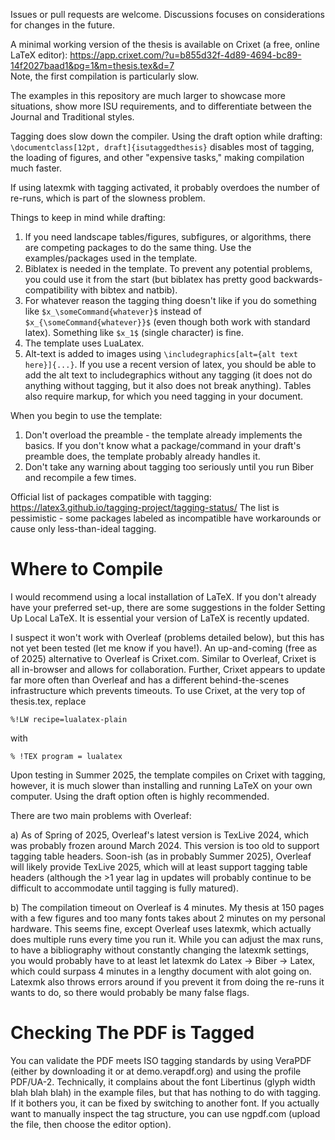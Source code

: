 Issues or pull requests are welcome. Discussions focuses on considerations for changes in the future.

A minimal working version of the thesis is available on Crixet (a free, online LaTeX editor): https://app.crixet.com/?u=b855d32f-4d89-4694-bc89-14f2027baad1&pg=1&m=thesis.tex&d=7  
Note, the first compilation is particularly slow.

The examples in this repository are much larger to showcase more situations, show more ISU requirements, and to differentiate between the Journal and Traditional styles.

Tagging does slow down the compiler. Using the draft option while drafting: ```\documentclass[12pt, draft]{isutaggedthesis}``` disables most of tagging, the loading of figures, and other "expensive tasks," making compilation much faster.

If using latexmk with tagging activated, it probably overdoes the number of re-runs, which is part of the slowness problem.

Things to keep in mind while drafting:
1. If you need landscape tables/figures, subfigures, or algorithms, there are competing packages to do the same thing. Use the examples/packages used in the template.
2. Biblatex is needed in the template. To prevent any potential problems, you could use it from the start (but biblatex has pretty good backwards-compatibility with bibtex and natbib).
3. For whatever reason the tagging thing doesn't like if you do something like ```$x_\someCommand{whatever}$``` instead of ```$x_{\someCommand{whatever}}$```  (even though both work with standard latex).
Something like ```$x_1$``` (single character) is fine.
4. The template uses LuaLatex.
5. Alt-text is added to images using ```\includegraphics[alt={alt text here}]{...}```. If you use a recent version of latex, you should be able to add the alt text to includegraphics without any tagging (it does not do anything without tagging, but it also does not break anything). Tables also require markup, for which you need tagging in your document.


When you begin to use the template: 
1. Don't overload the preamble - the template already implements the basics. If you don't know what a package/command in your draft's preamble does, the template probably already handles it.
2. Don't take any warning about tagging too seriously until you run Biber and recompile a few times. 

Official list of packages compatible with tagging: https://latex3.github.io/tagging-project/tagging-status/
The list is pessimistic - some packages labeled as incompatible have workarounds or cause only less-than-ideal tagging.


# Where to Compile
I would recommend using a local installation of LaTeX. If you don't already have your preferred set-up, there are some suggestions in the folder Setting Up Local LaTeX.
It is essential your version of LaTeX is recently updated.

I suspect it won't work with Overleaf (problems detailed below), but this has not yet been tested (let me know if you have!). 
An up-and-coming (free as of 2025) alternative to Overleaf is Crixet.com.
Similar to Overleaf, Crixet is all in-browser and allows for collaboration. Further, Crixet appears to update far more often than Overleaf and has a different behind-the-scenes infrastructure which prevents timeouts.
To use Crixet, at the very top of thesis.tex, replace
```
%!LW recipe=lualatex-plain
```
with
```
% !TEX program = lualatex
```

Upon testing in Summer 2025, the template compiles on Crixet with tagging, however, it is much slower than installing and running LaTeX on your own computer. Using the draft option often is highly recommended.

There are two main problems with Overleaf:

a) As of Spring of 2025, Overleaf's latest version is TexLive 2024, which was probably frozen around March 2024. This version is too old to support tagging table headers.
Soon-ish (as in probably Summer 2025), Overleaf will likely provide TexLive 2025, which will at least support tagging table headers (although the >1 year lag in updates will probably continue to be difficult to accommodate until tagging is fully matured).

b) The compilation timeout on Overleaf is 4 minutes. My thesis at 150 pages with a few figures and too many fonts takes about 2 minutes on my personal hardware. This seems fine, except Overleaf uses latexmk, which actually does multiple runs every time you run it. While you can adjust the max runs, to have a bibliography without constantly changing the latexmk settings, you would probably have to at least let latexmk do Latex -> Biber -> Latex, which could surpass 4 minutes in a lengthy document with alot going on. Latexmk also throws errors around if you prevent it from doing the re-runs it wants to do, so there would probably be many false flags.


# Checking The PDF is Tagged

You can validate the PDF meets ISO tagging standards by using VeraPDF (either by downloading it or at demo.verapdf.org) and using the profile PDF/UA-2. 
Technically, it complains about the font Libertinus (glyph width blah blah blah) in the example files, but that has nothing to do with tagging. If it bothers you, it can be fixed by switching to another font.
If you actually want to manually inspect the tag structure, you can use ngpdf.com (upload the file, then choose the editor option).
